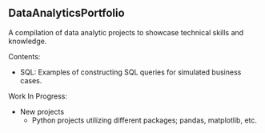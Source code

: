 ## DataAnalyticsPortfolio
A compilation of data analytic projects to showcase technical skills and knowledge.

Contents:
- SQL: Examples of constructing SQL queries for simulated business cases.

Work In Progress:
- New projects
    - Python projects utilizing different packages; pandas, matplotlib, etc.
